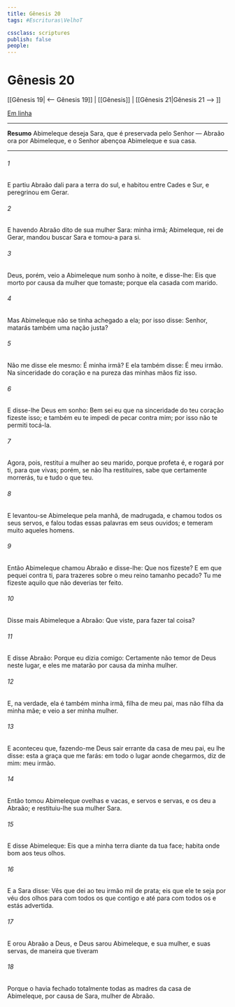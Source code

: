 ```yaml
---
title: Gênesis 20
tags: #Escrituras\VelhoT

cssclass: scriptures
publish: false
people:
---
```


# Gênesis 20
[[Gênesis 19| <-- Gênesis 19]] | [[Gênesis]] | [[Gênesis 21|Gênesis 21 --> ]]

[Em linha](https://churchofjesuschrist.org/study/scriptures/ot/gen/20?lang=por)

---
__Resumo__
Abimeleque deseja Sara, que é preservada pelo Senhor — Abraão ora por Abimeleque, e o Senhor abençoa Abimeleque e sua casa.

---
###### 1 
E partiu Abraão dali para a terra do sul, e habitou entre Cades e Sur, e peregrinou em Gerar.

###### 2 
E havendo Abraão dito de sua mulher Sara:  minha irmã; Abimeleque, rei de Gerar, mandou buscar Sara e tomou-a para si.

###### 3 
Deus, porém, veio a Abimeleque num sonho à noite, e disse-lhe: Eis que morto  por causa da mulher que tomaste; porque ela  casada com marido.

###### 4 
Mas Abimeleque  não se tinha achegado a ela; por isso disse: Senhor, matarás também uma nação justa?

###### 5 
Não me disse ele mesmo: É minha irmã? E ela também disse: É meu irmão. Na sinceridade do coração e na pureza das minhas mãos fiz isso.

###### 6 
E disse-lhe Deus em sonho: Bem sei eu que na sinceridade do teu coração fizeste isso; e também eu te impedi de pecar contra mim; por isso não te permiti tocá-la.

###### 7 
Agora, pois, restitui a mulher ao seu marido, porque profeta é, e rogará por ti, para que vivas; porém, se não lha restituíres, sabe que certamente morrerás, tu e tudo o que  teu.

###### 8 
E levantou-se Abimeleque pela manhã, de madrugada, e chamou todos os seus servos, e falou todas essas palavras em seus ouvidos; e temeram muito aqueles homens.

###### 9 
Então Abimeleque chamou Abraão e disse-lhe: Que nos fizeste? E em que pequei contra ti, para trazeres sobre o meu reino tamanho pecado? Tu me fizeste aquilo que não deverias ter feito.

###### 10 
Disse mais Abimeleque a Abraão: Que viste, para fazer tal coisa?

###### 11 
E disse Abraão: Porque eu dizia comigo: Certamente não  temor de Deus neste lugar, e eles me matarão por causa da minha mulher.

###### 12 
E, na verdade, ela é também minha irmã, filha de meu pai, mas não filha da minha mãe; e veio a ser minha mulher.

###### 13 
E aconteceu que, fazendo-me Deus sair errante da casa de meu pai, eu lhe disse:  esta a graça que me farás: em todo o lugar aonde chegarmos, diz de mim:  meu irmão.

###### 14 
Então tomou Abimeleque ovelhas e vacas, e servos e servas, e os deu a Abraão; e restituiu-lhe sua mulher Sara.

###### 15 
E disse Abimeleque: Eis que a minha terra  diante da tua face; habita onde  bom aos teus olhos.

###### 16 
E a Sara disse: Vês que dei ao teu irmão mil  de prata; eis que ele te seja por véu dos olhos para com todos os que contigo  e até para com todos os  e estás advertida.

###### 17 
E orou Abraão a Deus, e Deus sarou Abimeleque, e sua mulher, e suas servas, de maneira que tiveram 

###### 18 
Porque o  havia fechado totalmente todas as madres da casa de Abimeleque, por causa de Sara, mulher de Abraão.

